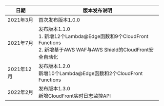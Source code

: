 | 日期       | 版本发布说明 |
|----------|--------|
| 2021年3月 | 首次发布版本1.0.0   |
| 2021年7月 | 发布版本1.1.0 <br> 1. 新增12个Lambda@Edge函数和9个CloudFront Functions<br>2. 新增基于AWS WAF与AWS Shield的CloudFront安全自动化   |
| 2021年12月 | 发布版本1.2.0 <br>新增10个Lambda@Edge函数和2个CloudFront Functions|
| 2022年2月 | 发布版本1.3.0 <br>新增CloudFront实时日志监控API |